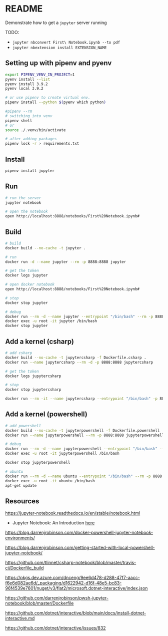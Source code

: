 # README

Demonstrate how to get a `jupyter` server running  

TODO:  

* ```jupyter nbconvert First\ Notebook.ipynb --to pdf```
* ```jupyter nbextension install EXTENSION_NAME```

## Setting up with pipenv and pyenv

```sh
export PIPENV_VENV_IN_PROJECT=1
pyenv install --list
pyenv install 3.9.2
pyenv local 3.9.2

# or use pipenv to create virtual env.  
pipenv install --python $(pyenv which python)        

#pipenv --rm
# switching into venv 
pipenv shell
# or
source ./.venv/bin/activate

# after adding packages
pipenv lock -r > requirements.txt  
```

## Install

```sh
pipenv install jupyter
```

## Run

```sh
# run the server
jupyter notebook

# open the notebook
open http://localhost:8888/notebooks/First%20Notebook.ipynb#
```

## Build

```sh
# build
docker build --no-cache -t jupyter .

# run
docker run -d --name jupyter --rm -p 8888:8888 jupyter   

# get the token 
docker logs jupyter

# open docker notebook
open http://localhost:8888/notebooks/First%20Notebook.ipynb#

# stop 
docker stop jupyter

# debug
docker run --rm -d --name jupyter --entrypoint "/bin/bash" --rm -p 8888:8888 jupyter -c 'sleep 10000'
docker exec -u root -it jupyter /bin/bash   
docker stop jupyter   
```

## Add a kernel (csharp)

```sh
# add csharp
docker build --no-cache -t jupytercsharp -f Dockerfile.csharp .
docker run --name jupytercsharp --rm -d -p 8888:8888 jupytercsharp  

# get the token 
docker logs jupytercsharp

# stop 
docker stop jupytercsharp

docker run --rm -it --name jupytercsharp --entrypoint "/bin/bash" -p 8888:8888 jupytercsharp
```

## Add a kernel (powershell)

```sh
# add powershell
docker build --no-cache -t jupyterpowershell -f Dockerfile.powershell .
docker run --name jupyterpowershell --rm -p 8888:8888 jupyterpowershell   

# debug
docker run --rm -d --name jupyterpowershell --entrypoint "/bin/bash" --rm -p 8888:8888 jupyterpowershell -c 'sleep 10000'
docker exec -u root -it jupyterpowershell /bin/bash 

docker stop jupyterpowershell  
```

```sh
# ubuntu
docker run --rm -d --name ubuntu --entrypoint "/bin/bash" --rm -p 8888:8888 ubuntu:20.04 -c 'sleep 10000'
docker exec -u root -it ubuntu /bin/bash 
apt-get update
```

## Resources

https://jupyter-notebook.readthedocs.io/en/stable/notebook.html
* Jupyter Notebook: An Introduction [here](https://realpython.com/jupyter-notebook-introduction/)

https://blog.darrenjrobinson.com/docker-powershell-jupyter-notebook-environments/


https://blog.darrenjrobinson.com/getting-started-with-local-powershell-jupyter-notebook/

https://github.com/tlinnet/csharp-notebook/blob/master/travis-ci/Dockerfile_build


https://pkgs.dev.azure.com/dnceng/9ee6d478-d288-47f7-aacc-f6e6d082ae6d/_packaging/d1622942-d16f-48e5-bc83-96f4539e7601/nuget/v3/flat2/microsoft.dotnet-interactive/index.json


https://github.com/darrenjrobinson/pwsh-jupyter-notebook/blob/master/Dockerfile


https://github.com/dotnet/interactive/blob/main/docs/install-dotnet-interactive.md

https://github.com/dotnet/interactive/issues/832
